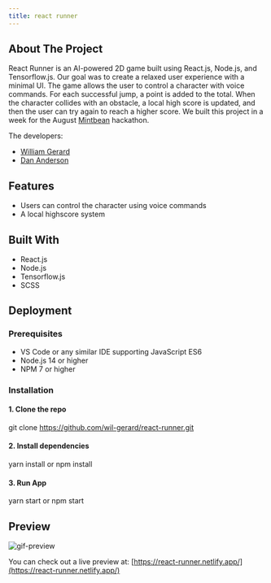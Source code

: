 ```yaml
---
title: react runner
---
```


## About The Project

React Runner is an AI-powered 2D game built using React.js, Node.js, and Tensorflow.js. Our goal was to create a relaxed user experience with a minimal UI. The game allows the user to control a character with voice commands. For each successful jump, a point is added to the total. When the character collides with an obstacle, a local high score is updated, and then the user can try again to reach a higher score. We built this project in a week for the August [Mintbean](https://info.mintbean.io/) hackathon.

The developers:
* [William Gerard](https://github.com/wil-gerard)
* [Dan Anderson](https://github.com/DanCAnderson)

## Features

- Users can control the character using voice commands
- A local highscore system

## Built With

- React.js
- Node.js
- Tensorflow.js
- SCSS

## Deployment

### Prerequisites

- VS Code or any similar IDE supporting JavaScript ES6
- Node.js 14 or higher
- NPM 7 or higher

### Installation

#### 1. Clone the repo

git clone https://github.com/wil-gerard/react-runner.git

#### 2. Install dependencies

yarn install or npm install

#### 3. Run App

yarn start or npm start

## Preview

![gif-preview](https://user-images.githubusercontent.com/74286884/131932092-846d76a1-c68c-49a1-979e-d406bd25c6dd.gif)

You can check out a live preview at: [https://react-runner.netlify.app/](https://react-runner.netlify.app/)
